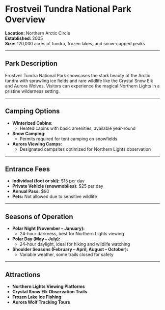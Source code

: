 # Frostveil Tundra National Park Overview

**Location:** Northern Arctic Circle  
**Established:** 2005  
**Size:** 120,000 acres of tundra, frozen lakes, and snow-capped peaks

---

## Park Description  
Frostveil Tundra National Park showcases the stark beauty of the Arctic tundra with sprawling ice fields and rare wildlife like the Crystal Snow Elk and Aurora Wolves. Visitors can experience the magical Northern Lights in a pristine wilderness setting.

---

## Camping Options  
- **Winterized Cabins:**  
  - Heated cabins with basic amenities, available year-round  
- **Snow Camping:**  
  - Permits required for tent camping on snowfields  
- **Aurora Viewing Camps:**  
  - Designated campsites optimized for Northern Lights observation  

---

## Entrance Fees  
- **Individual (foot or ski):** $15 per day  
- **Private Vehicle (snowmobiles):** $25 per day  
- **Annual Pass:** $90  
- **Pets:** Not allowed due to sensitive wildlife  

---

## Seasons of Operation  
- **Polar Night (November – January):**  
  - 24-hour darkness, best for Northern Lights viewing  
- **Polar Day (May – July):**  
  - 24-hour daylight, ideal for hiking and wildlife watching  
- **Shoulder Seasons (February – April, August – October):**  
  - Variable weather, some trails closed for safety  

---

## Attractions  
- **Northern Lights Viewing Platforms**  
- **Crystal Snow Elk Observation Trails**  
- **Frozen Lake Ice Fishing**  
- **Aurora Wolf Tracking Tours**  
